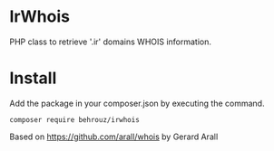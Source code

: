 # IrWhois

PHP class to retrieve '.ir' domains WHOIS information.

# Install

Add the package in your composer.json by executing the command.

```
composer require behrouz/irwhois
```

Based on https://github.com/arall/whois by Gerard Arall
